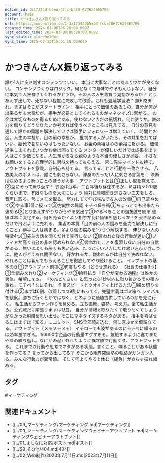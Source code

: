 ```yaml
---
notion_id: 3a17344d-b5ea-4ffc-baf0-677624605706
account: Main
title: かつきんさんX振り返ってみる
url: https://www.notion.so/X-3a17344db5ea4ffcbaf0677624605706
created_time: 2024-03-08T06:28:00.000Z
last_edited_time: 2024-03-08T06:28:00.000Z
sync_status: placeholder
sync_time: 2025-07-12T15:01:15.034049
---
```

# かつきんさんX振り返ってみる

誰か1人に突き刺すコンテンツでいい。
本当に大事なことはあまりウケが良くない。
コンテンツづくりはロジック。何となくで趣味でやるもんじゃない。自分に本気で人生預けてくれるかどうか。その人の人生背負う覚悟があるか？
とりあえず出して、死なない程度に失敗して改善。これも遅延学習法？
無知を知れ。まずはそこがスタートライン！
相手にとって価値のあるもの。自分が何が出来るかも大事だが、相手が必要としてくれるものがマネタイズに繋がる。
お金は大切なものを得るためにある。使わないとただの紙切れ。何に使うか。誰の力を借りてどうなりたいか考えれば使うべきところは見えてる。
自分の意見を通して誰かの問題を解決していけば勝手にフォロワーは増えていく。
時間とお金。人生の幸福か、目の前の幸福か。
批判する人がいたら、その対策を打てばいい。脳死で見ないのはもったいない。
お金の余裕は心の余裕に繋がる。
価値提供しまくればいつかお金は回ってくる
メンターが優しいだけでは成果を出す人はごく少数になる。人生預かるなら親のような本当の優しさが必要。
小さなお願いをすると心理学的に興味を持ってもらえる。
常に先生マインドも持て。アウトプットを意識。自制心も持てる。
言ってることと行動を一致させろ。
八方美人のポストは、誰にも刺さらない。渾身のたった1人に刺さる言葉を！
決断は決めるより断つことのほうが大事！
アウトプットとは①正しい型を覚えて、②型にそって繰り返す！
お金は百年、二百年後も存在するが、命は精々120歳くらいまで、有限なものを大切にしよう
絶対に情報聞き逃さない工夫をしろ。音声に取る。常にメモを取る。
努力してて伸び悩んでる人の改善①自己流やめて②やる事1個に絞って③方向性の確認
モチベ保ち術①ちょっとでも出来たら褒める②とりあえずやりながらやる気出す③やるべきことの選択肢を絞る
価値は常に変化する。何を売るか？より相手が何に価値を感じるか？を突き詰めるだけで飛ぶように売れる。
集客の本質「目の前の人の悩みを全力で解決しに行くこと」勝手に人は集まる。多より個の悩みを1つづつ解決する。
伸びない人の特徴4つ①先生の話を聞くだけで実行しない
②言われた後の行動が遅い③プライドが高く自分の非を認められない④言われたことを復習しない
自分の自信がある、無いはよくも悪くも思い込み。だったらいい方にだけ思い込んで行こうよ。他人がどうあれ関係ない。
好かれるか、嫌われるかは自分で決めれない。やれることは喜んでもらえることを徹底してやり続けること。
インプットの基本のき①アウトプット前提②何度もやる（どうせ忘れる）
【社長の仕事3つ】①仕組みを作り②マーケティング③給料払う
『自分が変わる過程』は誰かの勇気、希望になる。
『めんどくさい』と思ったら1秒以内に取り掛かるその積み重ね。モチベ？なにそれ。
作業スピードとクオリティ上げる方法①締め切りを付ける②まずは6割、改善しつつ9割にもってく。完璧主義はゴミ箱へ
ライバルを観察。勝ちに行くとかではなく、どのように価値提供しているのかを見に行く。
私生活からファン作りを極める。立ち振舞、姿勢、考え方。全て私生活から。公式戦だけ頑張りますは駄目。
自分が情報を取りたくて取りたくてしょうがなかった瞬間を思い出せ。そこにマネタイズするネタがある。
相手を喜ばせるにはまずは『知る』にコミット。SNS全部読み込む。何に喜ぶかを仮説立てる。アウトプット（メモメモメモ）
イチローでも波があるのにモチベに頼るのは効率悪すぎる。
50000字企画の行動量エグすぎる。気絶するように寝てまたやるの繰り返し。なにかの枷が外れたように異常値で行動する、アウトプットする。
これまでの行動や思考でネタがある状態。書くこと、喋ることがある状態を作ってる？
言ってから出してる？
そこから限界突破塾の軌跡がガンガン入る。みんな行動力が異常値。
そして何よりやると休む（緩急）がめちゃ振れ幅ある。

## タグ

#マーケティング 

## 関連ドキュメント

- [[../03_マーケティング/マーケティング.md|マーケティング]]
- [[../03_マーケティング/マーケティングウェビナーアウトプット.md|マーケティングウェビナーアウトプット]]
- [[../01_よしなに対応/ポスト.md|ポスト]]
- [[../99_その他/404.md|404]]
- [[../02_Web制作/2023年7月11日.md|2023年7月11日]]
